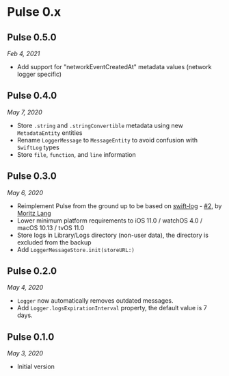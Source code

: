 # Pulse 0.x

## Pulse 0.5.0

*Feb 4, 2021*

- Add support for "networkEventCreatedAt" metadata values (network logger specific)

## Pulse 0.4.0

*May 7, 2020*

- Store `.string` and `.stringConvertible` metadata using new `MetadataEntity` entities
- Rename `LoggerMessage` to `MessageEntity` to avoid confusion with `SwiftLog` types
- Store `file`, `function`, and `line` information

## Pulse 0.3.0

*May 6, 2020*

- Reimplement Pulse from the ground up to be based on [swift-log](https://github.com/apple/swift-log) - [#2](https://github.com/kean/Pulse/pull/2), by [Moritz Lang](https://github.com/slashmo)
- Lower minimum platform requirements to iOS 11.0 / watchOS 4.0 / macOS 10.13 / tvOS 11.0
- Store logs in Library/Logs directory (non-user data), the directory is excluded from the backup
- Add `LoggerMessageStore.init(storeURL:)`

## Pulse 0.2.0

*May 4, 2020*

- `Logger` now automatically removes outdated messages.
- Add `Logger.logsExpirationInterval` property, the default value is 7 days.

## Pulse 0.1.0

*May 3, 2020*

- Initial version
